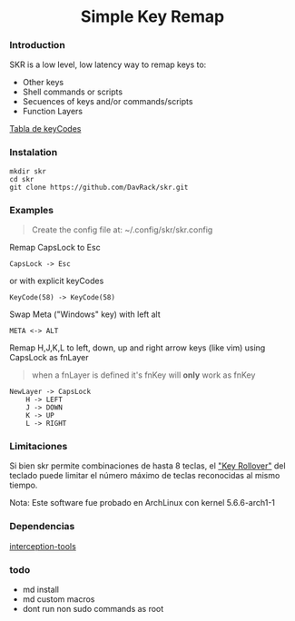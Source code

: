 <h1 align="center"> Simple Key Remap </h1>

### Introduction

SKR is a low level, low latency way to remap keys to:

+ Other keys
+ Shell commands or scripts
+ Secuences of keys and/or commands/scripts
+ Function Layers

[Tabla de keyCodes](docs/keyCodes.md)

### Instalation

```shell
mkdir skr  
cd skr
git clone https://github.com/DavRack/skr.git
```

### Examples

> Create the config file at: ~/.config/skr/skr.config

Remap CapsLock to Esc

```vim
CapsLock -> Esc
```

or with explicit keyCodes

```vim
KeyCode(58) -> KeyCode(58)
```

Swap Meta ("Windows" key) with left alt

```vim
META <-> ALT
```

Remap H,J,K,L  to left, down, up and right arrow keys (like vim) using
CapsLock as fnLayer

> when a fnLayer is defined it's fnKey will **only** work as fnKey

```vim
NewLayer -> CapsLock
    H -> LEFT
    J -> DOWN
    K -> UP
    L -> RIGHT
```

### Limitaciones

Si bien skr permite combinaciones de hasta 8 teclas,
el ["Key Rollover"](https://en.wikipedia.org/wiki/Rollover_%28key%29) del teclado
puede limitar el número máximo de teclas reconocidas al mismo tiempo.

Nota: Este software fue probado en ArchLinux con kernel 5.6.6-arch1-1

### Dependencias

[interception-tools](https://gitlab.com/interception/linux/tools)

### todo

+ md install
+ md custom macros
+ dont run non sudo commands as root

